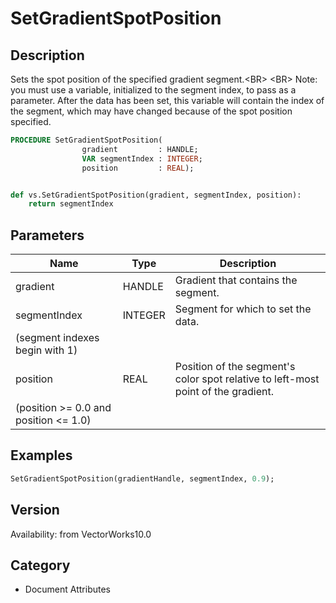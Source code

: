 # SetGradientSpotPosition

## Description
Sets the spot position of the specified gradient segment.&lt;BR&gt;
&lt;BR&gt;
Note: you must use a variable, initialized to the segment index, to pass as a parameter. After the data has been set, this variable will contain the index of the segment, which may have changed because of the spot position specified.

```pascal
PROCEDURE SetGradientSpotPosition(
				gradient         : HANDLE;
				VAR segmentIndex : INTEGER;
				position         : REAL);
```

```python

def vs.SetGradientSpotPosition(gradient, segmentIndex, position):
    return segmentIndex
```

## Parameters
|Name|Type|Description|
|---|---|---|
|gradient|HANDLE|Gradient that contains the segment.|
|segmentIndex|INTEGER|Segment for which to set the data.
(segment indexes begin with 1)|
|position|REAL|Position of the segment's color spot relative to left-most point of the gradient. 
(position &gt;= 0.0 and position &lt;= 1.0)|

## Examples
```pascal
SetGradientSpotPosition(gradientHandle, segmentIndex, 0.9);
```

## Version
Availability: from VectorWorks10.0
## Category
* Document Attributes

